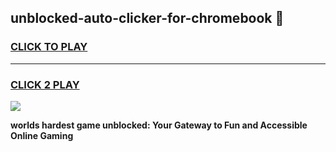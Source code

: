 
## unblocked-auto-clicker-for-chromebook 👋
<h3>
<a href="https://premium.freeplayer.one?title=unblocked-auto-clicker-for-chromebook&ref=14F">CLICK TO PLAY</a></h3>
<hr>

<h3>
<a href="https://premium.freeplayer.one?title=unblocked-auto-clicker-for-chromebook&ref=14F">CLICK 2 PLAY</a>
  
</h3>

<a href="https://premium.freeplayer.one?title=unblocked-auto-clicker-for-chromebook&ref=12F/"><img src="https://clearcache.store/games.png"></a>


**worlds hardest game unblocked: Your Gateway to Fun and Accessible Online Gaming**
